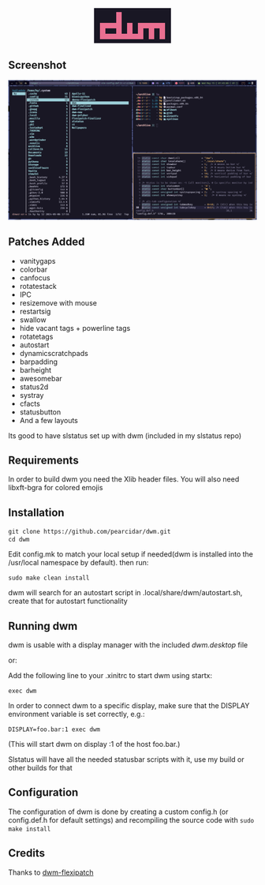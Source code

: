 <div align="center">
	<img src="dwm.png">
</div>

## Screenshot

![](screenshot.png)

Patches Added
-------------
* vanitygaps
* colorbar
* canfocus
* rotatestack
* IPC
* resizemove with mouse
* restartsig
* swallow
* hide vacant tags + powerline tags
* rotatetags
* autostart
* dynamicscratchpads
* barpadding
* barheight
* awesomebar
* status2d
* systray
* cfacts 
* statusbutton
* And a few layouts

Its good to have slstatus set up with dwm (included in my slstatus repo)

Requirements
------------
In order to build dwm you need the Xlib header files. 
You will also need libxft-bgra for colored emojis 

Installation
------------

	git clone https://github.com/pearcidar/dwm.git
	cd dwm

Edit config.mk to match your local setup if needed(dwm is installed into
the /usr/local namespace by default).
then run:

	sudo make clean install

dwm will search for an autostart script in .local/share/dwm/autostart.sh, create that for autostart functionality
 
Running dwm
-----------

dwm is usable with a display manager with the included *dwm.desktop* file

or:

Add the following line to your .xinitrc to start dwm using startx:

    exec dwm

In order to connect dwm to a specific display, make sure that
the DISPLAY environment variable is set correctly, e.g.:

    DISPLAY=foo.bar:1 exec dwm

(This will start dwm on display :1 of the host foo.bar.)

Slstatus will have all the needed statusbar scripts with it, use my build or other builds for that 
 
Configuration
-------------
The configuration of dwm is done by creating a custom config.h (or config.def.h for default settings)
and recompiling the source code with `sudo make install`

## Credits

Thanks to [dwm-flexipatch](https://github.com/bakkeby/dwm-flexipatch)
